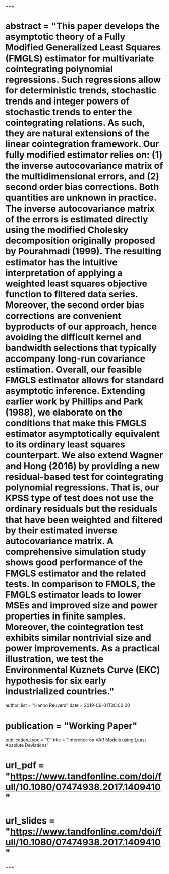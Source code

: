 +++
# abstract = "This paper develops the asymptotic theory of a Fully Modified Generalized Least Squares (FMGLS) estimator for multivariate cointegrating polynomial regressions. Such regressions allow for deterministic trends, stochastic trends and integer powers of stochastic trends to enter the cointegrating relations. As such, they are natural extensions of the linear cointegration framework. Our fully modified estimator relies on: (1) the inverse autocovariance matrix of the multidimensional errors, and (2) second order bias corrections. Both quantities are unknown in practice. The inverse autocovariance matrix of the errors is estimated directly using the modified Cholesky decomposition originally proposed by Pourahmadi (1999). The resulting estimator has the intuitive interpretation of applying a weighted least squares objective function to filtered data series. Moreover, the second order bias corrections are convenient byproducts of our approach, hence avoiding the difficult kernel and bandwidth selections that typically accompany long-run covariance estimation. Overall, our feasible FMGLS estimator allows for standard asymptotic inference. Extending earlier work by Phillips and Park (1988), we elaborate on the conditions that make this FMGLS estimator asymptotically equivalent to its ordinary least squares counterpart. We also extend Wagner and Hong (2016) by providing a new residual-based test for cointegrating polynomial regressions. That is, our KPSS type of test does not use the ordinary residuals but the residuals that have been weighted and filtered by their estimated inverse autocovariance matrix. A comprehensive simulation study shows good performance of the FMGLS estimator and the related tests. In comparison to FMOLS, the FMGLS estimator leads to lower MSEs and improved size and power properties in finite samples. Moreover, the cointegration test exhibits similar nontrivial size and power improvements. As a practical illustration, we test the Environmental Kuznets Curve (EKC) hypothesis for six early industrialized countries."
author_list = "Hanno Reuvers"
date = 2019-06-01T00:02:00
# publication = "Working Paper"
publication_type = "0"
title = "Inference on VAR Models using Least Absolute Deviations"
# url_pdf = "https://www.tandfonline.com/doi/full/10.1080/07474938.2017.1409410"
# url_slides = "https://www.tandfonline.com/doi/full/10.1080/07474938.2017.1409410"
+++
